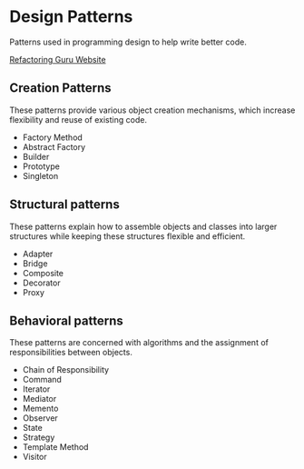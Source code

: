 # Design Patterns
Patterns used in programming design to help write better code.

[Refactoring Guru Website](https://refactoring.guru/design-patterns/catalog)

## Creation Patterns
These patterns provide various object creation mechanisms, which increase flexibility and reuse of existing code.
- Factory Method
- Abstract Factory
- Builder
- Prototype
- Singleton

## Structural patterns
These patterns explain how to assemble objects and classes into larger structures while keeping these structures flexible and efficient.
- Adapter
- Bridge
- Composite
- Decorator
- Proxy

## Behavioral patterns
These patterns are concerned with algorithms and the assignment of responsibilities between objects.
- Chain of Responsibility
- Command
- Iterator
- Mediator
- Memento
- Observer
- State
- Strategy
- Template Method
- Visitor